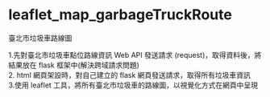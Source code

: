 # leaflet_map_garbageTruckRoute
臺北市垃圾車路線圖

1.先對臺北市垃圾車點位路線資訊 Web API 發送請求 (request)，取得資料後，將結果放在 flask 框架中(解決跨域請求問題)  
2. html 網頁架設時，對自己建立的 flask 網頁發送請求，取得所有垃圾車資訊  
3.使用 leaflet 工具，將所有臺北市垃圾車的路線圖，以視覺化方式在網頁中呈現  
